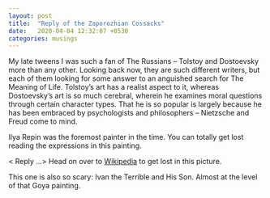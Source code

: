 ```yaml
---
layout: post
title:  "Reply of the Zaporozhian Cossacks"
date:   2020-04-04 12:32:07 +0530
categories: musings
---
```

My late tweens I was such a fan of The Russians – Tolstoy and Dostoevsky more than any other. Looking back now, they are such different writers, but each of them looking for some answer to an anguished search for The Meaning of Life. Tolstoy’s art has a realist aspect to it, whereas Dostoevsky’s art is so much cerebral, wherein he examines moral questions through certain character types. That he is so popular is largely because he has been embraced by psychologists and philosophers – Nietzsche and Freud come to mind.  

Ilya Repin was the foremost painter in the time. You can totally get lost reading the expressions in this painting.  

< Reply …> 
Head on over to [Wikipedia]( https://en.wikipedia.org/wiki/Reply_of_the_Zaporozhian_Cossacks#/media/File:Ilja_Jefimowitsch_Repin_-_Reply_of_the_Zaporozhian_Cossacks_-_Yorck.jpg) to get lost in this picture.  

This one is also so scary: Ivan the Terrible and His Son. Almost at the level of that Goya painting.  
